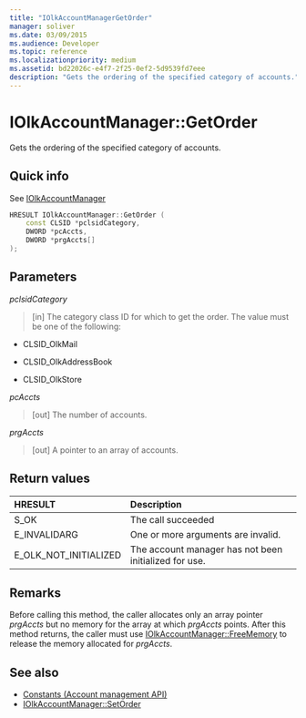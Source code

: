 ```yaml
---
title: "IOlkAccountManagerGetOrder"
manager: soliver
ms.date: 03/09/2015
ms.audience: Developer
ms.topic: reference
ms.localizationpriority: medium
ms.assetid: bd22026c-e4f7-2f25-0ef2-5d9539fd7eee
description: "Gets the ordering of the specified category of accounts."
---
```


# IOlkAccountManager::GetOrder

Gets the ordering of the specified category of accounts.
  
## Quick info

See [IOlkAccountManager](iolkaccountmanager.md)
  
```cpp
HRESULT IOlkAccountManager::GetOrder (  
    const CLSID *pclsidCategory, 
    DWORD *pcAccts, 
    DWORD *prgAccts[] 
); 
```

## Parameters

_pclsidCategory_
  
> [in] The category class ID for which to get the order. The value must be one of the following:

   - CLSID_OlkMail

   - CLSID_OlkAddressBook

   - CLSID_OlkStore

_pcAccts_
  
> [out] The number of accounts.

_prgAccts_
  
> [out] A pointer to an array of accounts.

## Return values

|**HRESULT**|**Description**|
|:-----|:-----|
|S_OK  <br/> |The call succeeded  <br/> |
|E_INVALIDARG  <br/> |One or more arguments are invalid. |
|E_OLK_NOT_INITIALIZED  <br/> |The account manager has not been initialized for use. |

## Remarks

Before calling this method, the caller allocates only an array pointer *prgAccts* but no memory for the array at which *prgAccts* points. After this method returns, the caller must use [IOlkAccountManager::FreeMemory](iolkaccountmanager-freememory.md) to release the memory allocated for *prgAccts*.
  
## See also

- [Constants (Account management API)](constants-account-management-api.md)  
- [IOlkAccountManager::SetOrder](iolkaccountmanager-setorder.md)
